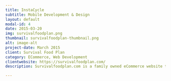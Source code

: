```yaml
---
title: InstaCycle
subtitle: Mobile Development & Design
layout: default
modal-id: 4
date: 2015-03-20
img: survivalfoodplan.png
thumbnail: survivalfoodplan-thumbnail.png
alt: image-alt
project-date: March 2015
client: Survival Food Plan
category: ECommerce, Web Development
clientwebsite: https://survivalfoodplan.com/
description: Survivalfoodplan.com is a family owned eCommerce website that specializes in the sell of emergency survival food and equipment.

---
```

